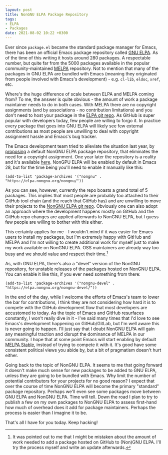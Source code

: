 ```yaml
---
layout: post
title: NonGNU ELPA Package Repository
tags:
- ELPA
- Packages
date: 2021-08-02 10:22 +0300
---
```

Ever since `package.el` became the standard package manager for Emacs, there has
been an official Emacs package repository called [GNU ELPA](https://elpa.gnu.org/packages/).  As of the time
of this writing it hosts around 280 packages. A respectable number, but quite
far from the 5000 packages available in the popular community-maintained
[MELPA](https://melpa.org) repository. Not to mention that many of the packages
in GNU ELPA are bundled with Emacs (meaning they originated from people involved
with Emacs's development) - e.g. `cl-lib`, `eldoc`, `xref`, etc.

Where's the huge difference of scale between ELPA and MELPA coming from? To me,
the answer is quite obvious - the amount of work a package maintainer needs to
do in both cases.  With MELPA there are no copyright assignments (and by
associations - no contribution limitations) and you don't need to host your
package in the [ELPA git
repo](https://git.savannah.gnu.org/cgit/emacs/elpa.git). As GitHub is super
popular with developers today, few people are willing to forgo it. In practice
every package that goes into GNU ELPA will likely see few external contributions as
most people are unwilling to deal with copyright assignment hassle and Emacs's bug
tracker.

The Emacs development team tried to alleviate the situation last year, by
[proposing](https://lists.gnu.org/archive/html/emacs-devel/2020-08/msg00152.html)
a default NonGNU ELPA package repository, that eliminates the need for a
copyright assignment. One year later the repository is a reality and it's
available [here](https://elpa.nongnu.org/nongnu/). NonGPU ELPA will be enabled
by default in Emacs 28, but for the time being you'll need to enable it manually like this:

``` emacs-lisp
(add-to-list 'package-archives '("nongnu" . "https://elpa.nongnu.org/nongnu/"))
```

As you can see, however, currently the repo boasts a grand total of 5 packages.
This implies that most people are probably too attached to their GitHub tool chain (and the reach that GitHub has) and are unwilling to move their projects to the
[NonGNU ELPA git repo](https://git.savannah.gnu.org/cgit/emacs/nongnu.git/). Obviously one can also adopt an approach where the development happens
mostly on GitHub and the GitHub repo changes are applied afterwards to NonGNU ELPA, but I guess few people are willing to bother with this either.

This certainly applies for me - I wouldn't mind if it was easier for Emacs users to install my packages, but I'm extremely happy with GitHub and MELPA and I'm
not willing to create additional work for myself just to make my work available on NonGNU ELPA. OSS maintainers are already way too busy and we should value
and respect their time.[^1]

As, with GNU ELPA, there's also a "devel" version of the NonGNU repository, for unstable releases of the packages hosted on NonGNU ELPA. You can enable it like this,
if you ever need something from there:

``` emacs-lisp
(add-to-list 'package-archives '("nongnu-devel" . "https://elpa.nongnu.org/nongnu-devel/"))
```

In the end of the day, while I welcome the efforts of Emacs's team to lower the
bar for contributions, I think they are not considering how hard it is to
compete with the GitHub development flow that most developers are accustomed to
today. As the topic of Emacs and GitHub resurfaces constantly, I won't really
dive in it - I've said many times that I'd love to see Emacs's development
happening on GitHub/GitLab, but I'm well aware this is never going to
happen. I'll just say that I doubt NonGNU ELPA will gain any meaningful traction
and disrupt the dominance of MELPA in our community. I hope that at some point
Emacs will start enabling by default [MELPA
Stable](https://stable.melpa.org/), instead of trying to compete it with
it. It's good have some consistent political views you abide by, but a bit of pragmatism
doesn't hurt either.

Going back to the topic of NonGNU ELPA. It seems to me that going forward it doesn't
make much sense for new packages to be added to GNU ELPA, unless they are going to be bundled with Emacs. Why limit the number of potential contributors for your projects for no good reason? I expect that over the course of time NonGNU ELPA will become
the primary "standard" package repository. Perhaps we'll even see some packages move between GNU ELPA and NonGNU ELPA. Time will tell. Down the road I plan to try to publish
a few on my own packages to NonGNU ELPA to assess first-hand how much of overhead does it add for package maintainers. Perhaps the process is easier than I imagine it to
be.

That's all I have for you today. Keep hacking!

[^1]: It was pointed out to me that I might be mistaken about the amount of work needed to add a package hosted on GitHub to (Non)GNU ELPA. I'll try the process myself and write an update afterwards.
